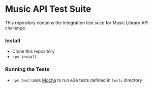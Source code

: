 # Music API Test Suite

This repository contains the integration test suite for Music Library API challenge.

### Install
- Clone this repository
- `npm install`

### Running the Tests
- `npm test` uses [Mocha](https://mochajs.org) to run e2e tests defined in `tests` directory
